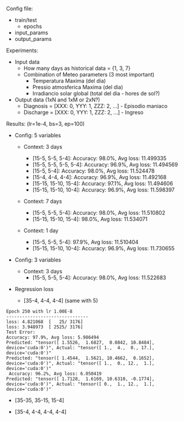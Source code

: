 Config file:
- train/test
  - epochs
- input_params
- output_params

Experiments:
- Input data
  - How many days as historical data = {1, 3, 7}
  - Combination of Meteo parameters (3 most important)
    - Temperatura Maxima (del dia)
    - Pressio atmosferica Maxima (del dia)
    - Irradiancio solar global (total del dia - hores de sol?)
- Output data (1xN and 1xM or 2xN?)
  - Diagnosis = [XXX: 0, YYY: 1, ZZZ: 2, ...] - Episodio maniaco
  - Discharge = [XXX: 0, YYY: 1, ZZZ: 2, ...] - Ingreso

Results: (lr=1e-4, bs=3, ep=100)
- Config: 5 variables
  - Context: 3 days
    - [15-5, 5-5, 5-4]: Accuracy: 98.0%, Avg loss: 11.499335
    - [15-5, 5-5, 5-5, 5-4]: Accuracy: 96.9%, Avg loss: 11.494569
    - [15-5, 5-4]: Accuracy: 98.0%, Avg loss: 11.524478
    - [15-4, 4-4, 4-4]: Accuracy: 96.9%, Avg loss: 11.492168
    - [15-15, 15-10, 15-4]: Accuracy: 97.1%, Avg loss: 11.494606
    - [15-15, 15-10, 10-4]: Accuracy: 96.9%, Avg loss: 11.598397

  - Context: 7 days
    - [15-5, 5-5, 5-4]: Accuracy: 98.0%, Avg loss: 11.510802
    - [15-15, 15-10, 15-4]: 98.0%, Avg loss: 11.534071
  - Context: 1 day
    - [15-5, 5-5, 5-4]: 97.9%, Avg loss: 11.510404
    - [15-15, 15-10, 10-4]: Accuracy: 96.9%, Avg loss: 11.730655
- Config: 3 variables
  - Context: 3 days
    - [15-5, 5-5, 5-4]: Accuracy: 98.0%, Avg loss: 11.522683

- Regression loss
  - [35-4, 4-4, 4-4] (same with 5)
```
Epoch 250 with lr 1.00E-8
-------------------------------
loss: 4.821068  [   25/ 3176]
loss: 3.948973  [ 2525/ 3176]
Test Error: 
Accuracy: 97.9%, Avg loss: 5.986494
Predicted: "tensor([ 1.5526,  1.6827,  0.0842, 10.8484], device='cuda:0')", Actual: "tensor([ 1.,  4.,  0., 17.], device='cuda:0')"
Predicted: "tensor([ 1.4544,  1.5621, 10.4662,  0.1652], device='cuda:0')", Actual: "tensor([ 1.,  0., 12.,  1.], device='cuda:0')"
 Accuracy: 96.2%, Avg loss: 6.050419 
Predicted: "tensor([ 1.7128,  1.6169, 10.6310, -0.1774], device='cuda:0')", Actual: "tensor([ 0.,  1., 12.,  1.], device='cuda:0')"
```

  - [35-35, 35-15, 15-4]

  - [35-4, 4-4, 4-4, 4-4] 